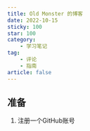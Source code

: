 ```yaml
---
title: Old Monster 的博客
date: 2022-10-15
sticky: 100
star: 100
category:
    - 学习笔记
tag:
    - 评论
    - 指南
article: false
---
```


## 准备
1. 注册一个GitHub账号